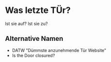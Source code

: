 # Was letzte TÜr?

Ist sie auf? Ist sie zu?

## Alternative Namen
- DATW "Dümmste anzunehmende Tür Website"
- Is the Door closured?
